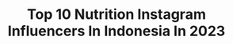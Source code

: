 ---
title: Top 10 Nutrition Instagram Influencers In Indonesia In 2023
description: >-
  Find top nutrition Instagram influencers in Indonesia in 2023. Most popular hashtags: #fitness #gym #healthy #instalike.
platform: Instagram
hits: 79
text_top: Discover the best Instagram influencers on inBeat.
text_bottom: Our search engine holds 79 Instagram influencers like this in Indonesia for you to contact.
profiles:
  - username: "jihanerens"
    fullname: >-
      Jihanee🕊
    bio: >-
      Model? Cek @jihanesmodelgallery 🏥 Nutritionist ❤️ Modelling 📩 For Business / Inq : DM 👑 Miss Jawa Tengah Berbakat 2020 Yogyakarta, +62 🇮🇩
    location: "Indonesia"
    followers: 7125
    engagement: 2168
    commentsToLikes: 0.211365
    id: ck5hpf5kgr97l0i11fv1rzhfv
    verified: false
    hashtags: "#dirumahaja, #lff, #instadaily, #likeforfollow"
  - username: "faaam"
    fullname: >-
      Fahmi Ramadhan
    bio: >-
      Fashion & Lifestyle | 📍JKT-ID 🍴 Nutrition Expert 📮Business contact : Email : contact.fahmirama@gmail.com
    location: "Indonesia"
    followers: 28377
    engagement: 406
    commentsToLikes: 0.015529
    id: ck0w5re1w529v0i19hsb9ji6r
    verified: false
    hashtags: "#ootd, #danielwellington, #style, #seruputkopitorabika"
  - username: "luciemin"
    fullname: >-
      Lucie Minářová
    bio: >-
      I run on lifting weights, coffee & vitamin sea🤍 ~ @jedunavykon founder ⚡ ~ crossfit | CFL1 Trainer ~ nutrition coach ~ podcast @thehealthytapes ~ ytb
    location: "Indonesia"
    followers: 60591
    engagement: 566
    commentsToLikes: 0.004123
    id: ck5zqac68u8h80i14nyhusogd
    verified: false
    hashtags: "#jnvnutrition, #novevideo, #jedunav, #workout"
  - username: "evelynmarietta"
    fullname: >-
      Evelyn Marieta (not Marietta)
    bio: >-
      I'm a #WUNDERWOMAN Founder of @wunderbath.co Cosmetic Formulator 👩🏻‍🔬 Bsc. Nutrition & Food Science (@ualberta)🍋 Creative Advocate 💡 @emma_marieta 👼🏻
    location: "Indonesia"
    followers: 31583
    engagement: 231
    commentsToLikes: 0.016704
    id: ck5ce9eu6klqp0i11shp12u76
    verified: false
    hashtags: "#davinesenjoythesmallthings, #uniqlomy, #mylifewear, #10yearsofuniqlo"
  - username: "rucilk"
    fullname: >-
      Rucilk
    bio: >-
      Ministry of Marine Affairs and Fisheries RI Forum Indonesia Muda #FIM12 Science of Nutrition UNHAS Traveling and Adventure
    location: "Indonesia"
    followers: 4122
    engagement: 499
    commentsToLikes: 0.071642
    id: ck6ui36p2csjc0j71rh9nyd3u
    verified: false
    hashtags: "#creativitars, #indonesiakreatif, #wonderfulindonesia, #arsvlogcompetition2020"
  - username: "sabri.paulipu"
    fullname: >-
      bang.sabri
    bio: >-
      I'm Nutritionist Random Picture 📷 Survivor C-19 Nikmati waktu mudamu karena ngak ada istilah muda jilid 2 😉
    location: "Indonesia"
    followers: 3821
    engagement: 1289
    commentsToLikes: 0.280784
    id: ck13cr2dl1qxi0i19nspdw96q
    verified: false
    hashtags: "#instalike, #solopunya, #keluarbentar, #jogjajatengexplore"
  - username: "shielyv"
    fullname: >-
      sʜɪᴇʟʏ ᴠᴇɴᴇssᴀ
    bio: >-
      🧢Practical Nutrition Coach (PN1) 💪🏻Help people to achieve body goal BA @sfidnfits, use "FITSXSV" for 10% OFF BA @evoleneofficial BA @sportpsych.id
    location: "Indonesia"
    followers: 48717
    engagement: 199
    commentsToLikes: 0.014080
    id: ck15ub5b1mb9e0i19ojcin194
    verified: false
    hashtags: "#dirumahaja, #stayathome, #magicmirrorchallenge, #pasukanbodrex"
  - username: "brodibalo"
    fullname: >-
      Stephen Hardy
    bio: >-
      🥘 @madaboutprotein 🎓 B. Med. Science 📖 Stanford Nutrition Science 📧 Brodibalo@gmail.com 🏋️‍♂️ @gymfitnessindo Ambassador ☟ Kontak dan Coaching Info
    location: "Indonesia"
    followers: 60442
    engagement: 223
    commentsToLikes: 0.034770
    id: ck6uc14k7cvl60j71ui2j38gw
    verified: false
    hashtags: "#fitstagram, #powerlifting, #protein, #healthy"
  - username: "axelschura"
    fullname: >-
      Axel Schurawlow 🥑
    bio: >-
      Mindset | Health | Nutrition 🌱@vivolife Athlete CODE “SHMONKEY“ 🎶 JOIN 340 000 ON TIKTOK! 📸 Youtube/axelschura 🎙 Podcast 📍 Bali - All my channels👇
    location: "Indonesia"
    followers: 28434
    engagement: 370
    commentsToLikes: 0.041371
    id: ck0ttg7i12ksr0i195fpjvruy
    verified: false
    hashtags: "#dairy, #vegansofig, #vegangains, #fitfam"
  - username: "sazali.samad"
    fullname: >-
      sazali samad
    bio: >-
      Sazali Samad Official Pages : Sazali Samad @nutritionpro.my ambassador Duta Telur Omega @selasiheggshop zalieuniverse@yahoo.com www.sazalisamad.com
    location: "Indonesia"
    followers: 72493
    engagement: 209
    commentsToLikes: 0.014540
    id: ck15sjov0dckz0i19ztkwx60a
    verified: false
    hashtags: "#binaraga, #repost, #sazalisamadgym, #bodybuilding"
---